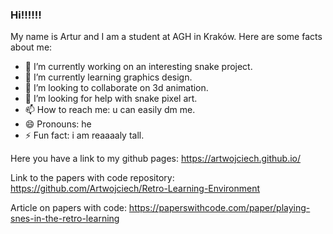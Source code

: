 ### Hi!!!!!!
My name is Artur and I am a student at AGH in Kraków. Here are some facts about me:

- 🔭 I’m currently working on an interesting snake project.
- 🌱 I’m currently learning graphics design.
- 👯 I’m looking to collaborate on 3d animation.
- 🤔 I’m looking for help with snake pixel art.
- 📫 How to reach me: u can easily dm me.
- 😄 Pronouns: he
- ⚡ Fun fact: i am reaaaaly tall.

Here you have a link to my github pages: https://artwojciech.github.io/




Link to the papers with code repository: https://github.com/Artwojciech/Retro-Learning-Environment

Article on papers with code: https://paperswithcode.com/paper/playing-snes-in-the-retro-learning
